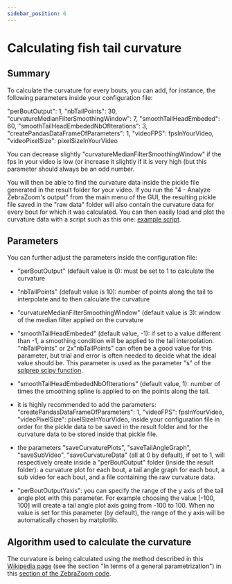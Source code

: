 ```yaml
---
sidebar_position: 6
---
```


# Calculating fish tail curvature


## Summary

To calculate the curvature for every bouts, you can add, for instance, the following parameters inside your configuration file:
          
"perBoutOutput": 1, "nbTailPoints": 30, "curvatureMedianFilterSmoothingWindow": 7, "smoothTailHeadEmbeded": 60, "smoothTailHeadEmbededNbOfIterations": 3, "createPandasDataFrameOfParameters": 1, "videoFPS": fpsInYourVideo, "videoPixelSize": pixelSizeInYourVideo

You can decrease slightly "curvatureMedianFilterSmoothingWindow" if the fps in your video is low (or increase it slightly if it is very high (but this parameter should always be an odd number.

You will then be able to find the curvature data inside the pickle file generated in the result folder for your video. If you run the "4 - Analyze ZebraZoom's output" from the main menu of the GUI, the resulting pickle file saved in the "raw data" folder will also contain the curvature data for every bout for which it was calculated. You can then easily load and plot the curvature data with a script such as this one: [example script](
https://github.com/oliviermirat/ZebraZoom/blob/master/readAndAnalyzeZZoutputWithPython/loadAndPlotCurvature.py).


## Parameters

You can further adjust the parameters inside the configuration file:

- "perBoutOutput" (default value is 0): must be set to 1 to calculate the curvature

- "nbTailPoints" (default value is 10): number of points along the tail to interpolate and to then calculate the curvature

- "curvatureMedianFilterSmoothingWindow" (default value is 3): window of the median filter applied on the curvature

- "smoothTailHeadEmbeded" (default value, -1): if set to a value different than -1, a smoothing condition will be applied to the tail interpolation. "nbTailPoints" or 2x"nbTailPoints" can often be a good value for this parameter, but trial and error is often needed to decide what the ideal value should be. This parameter is used as the parameter "s" of the [splprep scipy function](https://docs.scipy.org/doc/scipy/reference/generated/scipy.interpolate.splprep.html).

- "smoothTailHeadEmbededNbOfIterations" (default value, 1): number of times the smoothing spline is applied to on the points along the tail.

- it is highly recommended to add the parameters: "createPandasDataFrameOfParameters": 1, "videoFPS": fpsInYourVideo, "videoPixelSize": pixelSizeInYourVideo, inside your configuration file in order for the pickle data to be saved in the result folder and for the curvature data to be stored inside that pickle file.

- the parameters "saveCurvaturePlots", "saveTailAngleGraph", "saveSubVideo", "saveCurvatureData" (all at 0 by default), if set to 1, will respectively create inside a "perBoutOutput" folder (inside the result folder): a curvature plot for each bout, a tail angle graph for each bout, a sub video for each bout, and a file containing the raw curvature data.

- "perBoutOutputYaxis": you can specify the range of the y axis of the tail angle plot with this parameter. For example choosing the value [-100, 100] will create a tail angle plot axis going from -100 to 100. When no value is set for this parameter (by default), the range of the y axis will be automatically chosen by matplotlib.


## Algorithm used to calculate the curvature

The curvature is being calculated using the method described in this [Wikipedia page](https://en.wikipedia.org/wiki/Curvature#In_terms_of_a_general_parametrization) (see the section "In terms of a general parametrization") in this [section of the ZebraZoom code](https://github.com/oliviermirat/ZebraZoom/blob/master/zebrazoom/code/dataPostProcessing/perBoutOutput.py).